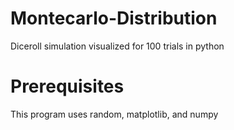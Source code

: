 # Montecarlo-Distribution
Diceroll simulation visualized for 100 trials in python
# Prerequisites
This program uses random, matplotlib, and numpy
